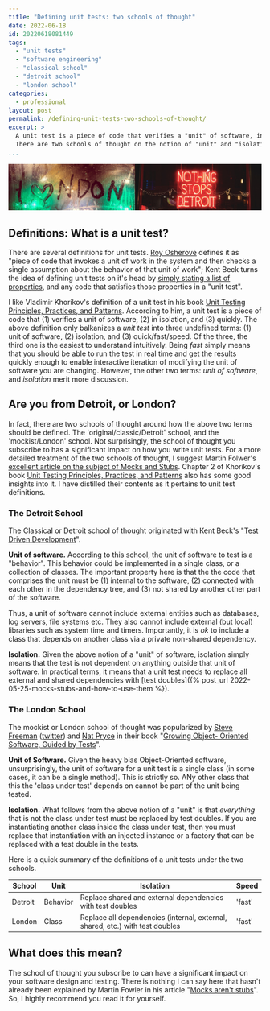 ```yaml
---
title: "Defining unit tests: two schools of thought"
date: 2022-06-18
id: 20220618081449
tags:
  - "unit tests"
  - "software engineering"
  - "classical school"
  - "detroit school"
  - "london school"
categories:
  - professional
layout: post
permalink: /defining-unit-tests-two-schools-of-thought/
excerpt: >
  A unit test is a piece of code that verifies a "unit" of software, in "isolation", and quickly.
  There are two schools of thought on the notion of "unit" and "isolation", and that makes all the difference.
...
```


![](/images/london-detroit.jpg)

## Definitions: What is a unit test?

There are several definitions for unit tests. [Roy Osherove](https://www.artofunittesting.com/definition-of-a-unit-test) defines it as "piece of code that invokes a unit of work in the system and then checks a single assumption about the behavior of that unit of work"; Kent Beck turns the idea of defining unit tests on it's head by [simply stating a list of properties](https://tidyfirst.substack.com/p/desirable-unit-tests), and any code that satisfies those properties in a "unit test". 

I like Vladimir Khorikov's definition of a unit test in his book [Unit Testing Principles, Practices, and Patterns](https://www.manning.com/books/unit-testing). According to him, a unit test is a piece of code that (1) verifies a unit of software, (2) in isolation, and (3) quickly. The above definition only balkanizes a _unit test_ into three undefined terms: (1) unit of software, (2) isolation, and (3) quick/fast/speed. Of the three, the third one is the easiest to understand intuitively. Being _fast_ simply means that you should be able to run the test in real time and get the results quickly enough to enable interactive iteration of modifying the unit of software you are changing. However, the other two terms: _unit of software_, and _isolation_ merit more discussion.

## Are you from Detroit, or London?

In fact, there are two schools of thought around how the above two terms should be defined. The 'original/classic/Detroit' school, and the 'mockist/London' school. Not surprisingly, the school of thought you subscribe to has a significant impact on how you write unit tests. For a more detailed treatment of the two schools of thought, I suggest Martin Folwer's [excellent article on the subject of Mocks and Stubs](https://martinfowler.com/articles/mocksArentStubs.html#ClassicalAndMockistTesting). Chapter 2 of Khorikov's book [Unit Testing Principles, Practices, and Patterns](https://www.manning.com/books/unit-testing) also has some good insights into it. I have distilled their contents as it pertains to unit test definitions.

### The Detroit School

The Classical or Detroit school of thought originated with Kent Beck's "[Test Driven Development](https://www.oreilly.com/library/view/test-driven-development/0321146530/)".

**Unit of software.** According to this school, the unit of software to test is a "behavior". This behavior could be implemented in a single class, or a collection of classes. The important property here is that the the code that comprises the unit must be (1) internal to the software, (2) connected with each other in the dependency tree, and (3) not shared by another other part of the software.

Thus, a unit of software cannot include external entities such as databases, log servers, file systems etc. They also cannot include external (but local) libraries such as system time and timers. Importantly, it is _ok_ to include a class that depends on another class via a private non-shared dependency.

**Isolation.** Given the above notion of a "unit" of software, isolation simply means that the test is not dependent on anything outside that unit of software. In practical terms, it means that a unit test needs to replace all external and shared dependencies with [test doubles]({% post_url 2022-05-25-mocks-stubs-and-how-to-use-them %}).

### The London School

The mockist or London school of thought was popularized by [Steve Freeman](https://www.linkedin.com/in/stevefreeman) ([twitter](https://twitter.com/sf105)) and [Nat Pryce](http://www.natpryce.com/bio.html) in their book "[Growing Object- Oriented Software, Guided by Tests](http://growing-object-oriented-software.com/)".

**Unit of Software.** Given the heavy bias Object-Oriented software, unsurprisingly, the unit of software for a unit test is a single class (in some cases, it can be a single method). This is strictly so. ANy other class that this the 'class under test' depends on cannot be part of the unit being tested.

**Isolation.** What follows from the above notion of a "unit" is that _everything_ that is not the class under test must be replaced by test doubles. If you are instantiating another class inside the class under test, then you must replace that instantiation with an injected instance or a factory that can be replaced with a test double in the tests.

Here is a quick summary of the definitions of a unit tests under the two schools.

| School  | Unit     | Isolation                                                                     | Speed  |
|---------|----------|-------------------------------------------------------------------------------|--------|
| Detroit | Behavior | Replace shared and external dependencies with test doubles                    | 'fast' |
| London  | Class    | Replace all dependencies (internal, external, shared, etc.) with test doubles | 'fast' |

## What does this mean?

The school of thought you subscribe to can have a significant impact on your software design and testing. There is nothing I can say here that hasn't already been explained by Martin Fowler in his article "[Mocks aren't stubs](https://martinfowler.com/articles/mocksArentStubs.html)". So, I highly recommend you read it for yourself.
